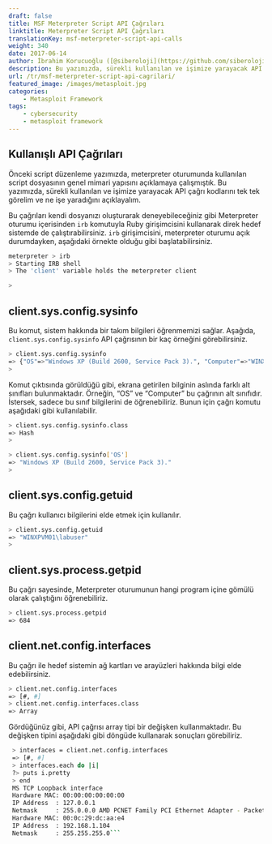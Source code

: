 ```yaml
---
draft: false
title: MSF Meterpreter Script API Çağrıları
linktitle: Meterpreter Script API Çağrıları
translationKey: msf-meterpreter-script-api-calls
weight: 340
date: 2017-06-14
author: İbrahim Korucuoğlu ([@siberoloji](https://github.com/siberoloji))
description: Bu yazımızda, sürekli kullanılan ve işimize yarayacak API çağrı kodlarını tek tek görelim ve ne işe yaradığını açıklayalım.
url: /tr/msf-meterpreter-script-api-cagrilari/
featured_image: /images/metasploit.jpg
categories:
    - Metasploit Framework
tags:
    - cybersecurity
    - metasploit framework
---
```

## Kullanışlı API Çağrıları

Önceki script düzenleme yazımızda, meterpreter oturumunda kullanılan script dosyasının genel mimari yapısını açıklamaya çalışmıştık. Bu yazımızda, sürekli kullanılan ve işimize yarayacak API çağrı kodlarını tek tek görelim ve ne işe yaradığını açıklayalım.

Bu çağrıları kendi dosyanızı oluşturarak deneyebileceğiniz gibi Meterpreter oturumu içerisinden `irb` komutuyla Ruby girişimcisini kullanarak direk hedef sistemde de çalıştırabilirsiniz. `irb` girişimcisini, meterpreter oturumu açık durumdayken, aşağıdaki örnekte olduğu gibi başlatabilirsiniz.

```bash
meterpreter > irb
> Starting IRB shell
> The 'client' variable holds the meterpreter client

>
```

## client.sys.config.sysinfo

Bu komut, sistem hakkında bir takım bilgileri öğrenmemizi sağlar. Aşağıda, `client.sys.config.sysinfo` API çağrısının bir kaç örneğini görebilirsiniz.

```bash
> client.sys.config.sysinfo 
=> {"OS"=>"Windows XP (Build 2600, Service Pack 3).", "Computer"=>"WINXPVM01"}
>
```

Komut çıktısında görüldüğü gibi, ekrana getirilen bilginin aslında farklı alt sınıfları bulunmaktadır. Örneğin, “OS” ve “Computer” bu çağrının alt sınıfıdır. İstersek, sadece bu sınıf bilgilerini de öğrenebiliriz. Bunun için çağrı komutu aşağıdaki gibi kullanılabilir.

```bash
> client.sys.config.sysinfo.class
=> Hash
>
```

```bash
> client.sys.config.sysinfo['OS']
=> "Windows XP (Build 2600, Service Pack 3)."
>
```

## client.sys.config.getuid

Bu çağrı kullanıcı bilgilerini elde etmek için kullanılır.

```bash
> client.sys.config.getuid
=> "WINXPVM01\labuser"
>
```

## client.sys.process.getpid

Bu çağrı sayesinde, Meterpreter oturumunun hangi program içine gömülü olarak çalıştığını öğrenebiliriz.

```bash
> client.sys.process.getpid
=> 684
```

## client.net.config.interfaces

Bu çağrı ile hedef sistemin ağ kartları ve arayüzleri hakkında bilgi elde edebilirsiniz.

```bash
> client.net.config.interfaces
=> [#, #]
> client.net.config.interfaces.class
=> Array
```

Gördüğünüz gibi, API çağrısı array tipi bir değişken kullanmaktadır. Bu değişken tipini aşağıdaki gibi döngüde kullanarak sonuçları görebiliriz.

```bash
 > interfaces = client.net.config.interfaces
 => [#, #]
 > interfaces.each do |i|
 ?> puts i.pretty
 > end
 MS TCP Loopback interface
 Hardware MAC: 00:00:00:00:00:00
 IP Address  : 127.0.0.1
 Netmask     : 255.0.0.0 AMD PCNET Family PCI Ethernet Adapter - Packet Scheduler Miniport
 Hardware MAC: 00:0c:29:dc:aa:e4
 IP Address  : 192.168.1.104
 Netmask     : 255.255.255.0```
